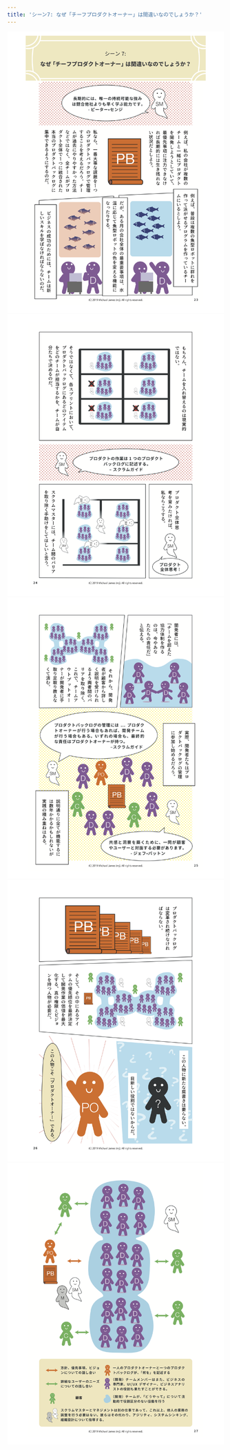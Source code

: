 ```yaml
---
title: 'シーン7: なぜ「チーフプロダクトオーナー」は間違いなのでしょうか？'
---
```

[
    ![page 23](/images/page-23.png)
    ![page 24](/images/page-24.png)
    ![page 25](/images/page-25.png)
    ![page 26](/images/page-26.png)
    ![page 27](/images/page-27.png)
](/)
